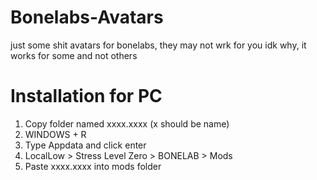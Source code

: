 # Bonelabs-Avatars
just some shit avatars for bonelabs, they may not wrk for you idk why, it works for some and not others


# Installation for PC
1. Copy folder named xxxx.xxxx (x should be name)
2. WINDOWS + R 
3. Type Appdata and click enter
4. LocalLow > Stress Level Zero > BONELAB > Mods
5. Paste xxxx.xxxx into mods folder
